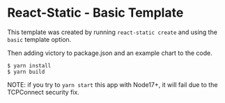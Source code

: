 # React-Static - Basic Template

This template was created by running `react-static create` and using the `basic` template option.

Then adding victory to package.json and an example chart to the code.

```
$ yarn install
$ yarn build
```

NOTE: if you try to `yarn start` this app with Node17+, it will fail due to the TCPConnect security fix.
